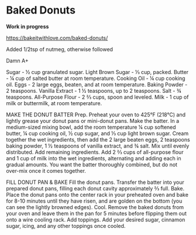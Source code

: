 # Baked Donuts

**Work in progress**

https://bakeitwithlove.com/baked-donuts/

Added 1/2tsp of nutmeg, otherwise followed
 
Damn A+

Sugar - ½ cup granulated sugar.
Light Brown Sugar - ⅓ cup, packed.
Butter - ¼ cup of salted butter at room temperature.
Cooking Oil - ¼ cup cooking oil.
Eggs - 2 large eggs, beaten, and at room temperature.
Baking Powder - 2 teaspoons.
Vanilla Extract - 1 ½ teaspoons, up to 2 teaspoons.
Salt - ¾ teaspoons.
All-Purpose Flour - 2 ⅔ cups, spoon and leveled.
Milk - 1 cup of milk or buttermilk, at room temperature.

MAKE THE DONUT BATTER
Prep. Preheat your oven to 425°F (218°C) and lightly grease your donut pans or mini-donut pans.
Make the batter. In a medium-sized mixing bowl, add the room temperature ¼ cup softened butter, ¼ cup cooking oil, ½ cup sugar, and ⅓ cup light brown sugar. Cream together the wet ingredients, then add the 2 large beaten eggs, 2 teaspoons baking powder, 1 ½ teaspoons of vanilla extract, and ¾ salt. Mix until evenly distributed.
Add remaining ingredients. Add 2 ⅔ cups of all-purpose flour and 1 cup of milk into the wet ingredients, alternating and adding each in gradual amounts. You want the batter thoroughly combined, but do not over-mix once it comes together.

FILL DONUT PAN & BAKE
Fill the donut pans. Transfer the batter into your prepared donut pans, filling each donut cavity approximately ⅔ full.
Bake. Place the donut pans onto the center rack in your preheated oven and bake for 8-10 minutes until they have risen, and are golden on the bottom (you can see the lightly browned edges).
Cool. Remove the baked donuts from your oven and leave them in the pan for 5 minutes before flipping them out onto a wire cooling rack.
Add toppings. Add your desired sugar, cinnamon sugar, icing, and any other toppings once cooled.